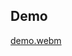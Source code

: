 ## Demo
[demo.webm](https://github.com/1lyasm/dictionary_trie/assets/84722851/feb7a6c6-9065-4070-a094-0f32ecf53531)
